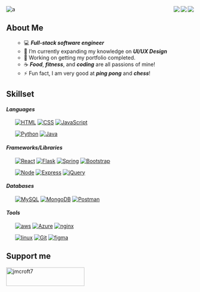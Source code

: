 <a href="https://www.linkedin.com/in/devjohnathan">
<img align="right" src="https://img.shields.io/badge/Instagram-E4405F?style=for-the-badge&logo=instagram&logoColor=white" />
</a>

<a href="https://www.twitter.com/devjohnathan">
<img align="right" src="https://img.shields.io/badge/Twitter-1DA1F2?style=for-the-badge&logo=twitter&logoColor=white" />
</a>

<a href="https://www.instagram.com/devjohnathan">
<img align="right" src="https://img.shields.io/badge/LinkedIn-0077B5?style=for-the-badge&logo=linkedin&logoColor=white" />
</a>

<img src="https://komarev.com/ghpvc/?username=a&label=Profile%20views&color=499b4a&style=flat" alt="a" />

## About Me
<ul>
  
- 💻 ***Full-stack software engineer***
  <br>
- 🌱 I’m currently expanding my knowledge on ***UI/UX Design***
  <br>
- 🚀 Working on getting my portfolio completed.
  <br>
- ☕ ***Food***, ***fitness***, and ***coding*** are all passions of mine!
  <br>
- ⚡ Fun fact, I am very good at ***ping pong*** and ***chess***!
  <br>
  
</ul>


## Skillset

#### *Languages*

<ul>

[![HTML](https://img.shields.io/badge/-HTML5-F06529?style=plastic-square&logo=html5&logoColor=ffffff)](https://www.github.com/jmcroft7)
[![CSS](https://img.shields.io/badge/-CSS-2965f1?style=plastic-square&logo=css3&logoColor=ffffff)](https://www.github.com/jmcroft7)
[![JavaScript](https://img.shields.io/badge/-JavaScript-f0db4f?style=plastic-square&logo=javascript&logoColor=000000)](https://www.github.com/jmcroft7)

[![Python](https://img.shields.io/badge/-Python-3776AB?style=plastic-square&logo=python&logoColor=ffffff)](https://www.github.com/jmcroft7)
[![Java](https://img.shields.io/badge/-Java-339999?style=plastic-square&logo=java&logoColor=ffffff)](https://www.github.com/jmcroft7)

</ul>


#### *Frameworks/Libraries*

<ul>

[![React](https://img.shields.io/badge/-React-57b2cc?style=plastic-square&logo=react&logoColor=ffffff)](https://reactjs.org/)
[![Flask](https://img.shields.io/badge/-Flask-111222?style=plastic-square&logo=Flask&logoColor=ffffff)](https://flask.palletsprojects.com/)
[![Spring](https://img.shields.io/badge/-Spring-3C3A3A?style=plastic-square&logo=spring&logoColor=ffffff)](https://spring.io/tools)
[![Bootstrap](https://img.shields.io/badge/-Bootstrap-7410f0?style=plastic-square&logo=bootstrap&logoColor=ffffff)](https://getbootstrap.com/)

[![Node](https://img.shields.io/badge/-Node.js-68a063?style=plastic-square&logo=nodedotjs&logoColor=ffffff)](https://nodejs.org/en/)
[![Express](https://img.shields.io/badge/-Express.js-303030?style=plastic-square&logo=express&logoColor=ffffff)](https://expressjs.com/)
[![jQuery](https://img.shields.io/badge/-jQuery-0769ad?style=plastic-square&logo=jquery&logoColor=ffffff)](https://jquery.com/)

</ul>


#### *Databases*

<ul>

[![MySQL](https://img.shields.io/badge/-MySQL-4479A1?style=plastic-square&logo=MySQL&logoColor=ffffff)](https://www.mysql.com/)
[![MongoDB](https://img.shields.io/badge/-MongoDB-47A248?style=plastic-square&logo=MongoDB&logoColor=ffffff)](https://www.mongodb.com/)
[![Postman](https://img.shields.io/badge/-Postman-F06529?style=plastic-square&logo=postman&logoColor=ffffff)](https://www.postman.com/)

</ul>


#### *Tools*

<ul>

[![aws](https://img.shields.io/badge/-AWS-3776AB?style=plastic-square&logo=amazonaws&logoColor=ffffff)](https://aws.amazon.com/)
  [![Azure](https://img.shields.io/badge/-Azure-007FFF?style=plastic-square&logo=azuredevops&logoColor=ffffff)](https://azure.microsoft.com/en-us/)
[![nginx](https://img.shields.io/badge/-Nginx-47A248?style=plastic-square&logo=nginx&logoColor=ffffff)](https://www.nginx.com/)

[![linux](https://img.shields.io/badge/-Linux-3C3A3A?style=plastic-square&logo=linux&logoColor=ffffff)](https://ubuntu.com/)
[![Git](https://img.shields.io/badge/-Git-%23F05032?style=plastic-square&logo=git&logoColor=%23ffffff)](https://git-scm.com/)
[![figma](https://img.shields.io/badge/-Figma-9d56f7?style=plastic-square&logo=figma&logoColor=ffffff)](https://www.figma.com/)
  
</ul>


## Support me
  
<p><a href="https://www.buymeacoffee.com/jmcroft7"> <img src="https://cdn.buymeacoffee.com/buttons/v2/default-yellow.png" height="50" width="210" alt="jmcroft7" /></a></p>
